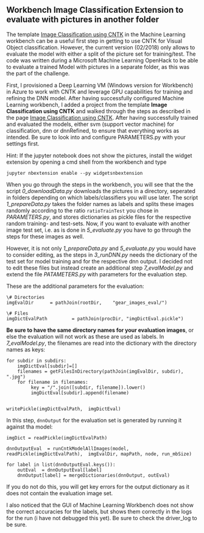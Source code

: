 ## Workbench Image Classification Extension to evaluate with pictures in another folder

The template [Image Classification using CNTK](https://docs.microsoft.com/en-us/azure/machine-learning/preview/scenario-image-classification-using-cntk) in the Machine Learning workbench can be a useful first step in getting to use CNTK for Visual Object classification. However, the current version (02/2018) only allows to evaluate the model with either a split of the picture set for training/test. The code was written during a Microsoft Machine Learning OpenHack to be able to evaluate a trained Model with pictures in a separate folder, as this was the part of the challenge. 

First, I provisioned a Deep Learning VM (Windows version for Workbench) in Azure to work with CNTK and leverage GPU capabilities for training and refining the DNN model. After having successfully configured Machine Learning workbench, I added a project from the template **Image Classification using CNTK** and walked through the steps as described in the page  [Image Classification using CNTK](https://docs.microsoft.com/en-us/azure/machine-learning/preview/scenario-image-classification-using-cntk). After having successfully trained and evaluated the models, either svm (support vector machine) for classification, dnn or dnnRefined, to ensure that everything works as intended. Be sure to look into and configure 
PARAMETERS.py with your settings first.  

Hint: If the jupyter notebook does not show the pictures, install the widget extension by opening a cmd shell from the workbench and type 
```
jupyter nbextension enable --py widgetsnbextension
```


When you go through the steps in the workbench, you will see that the the script _0_downloadData.py_ downloads the pictures in a directory, seperated in folders depending on which labels/classifiers you will use later. The script _1_prepareData.py_ takes the folder names as labels and splits these images randomly according to the ratio `ratioTrainTest` you chose in _PARAMETERS.py_, and stores dictionaries as pickle files for the respective random training- and test-sets. Now, if you want to evaluate with another image test set, i.e. as is done in _5_evaluate.py_ you have to go through the steps for these images as well. 

However, it is not only _1_prepareData.py_ and  _5_evaluate.py_ you would have to consider editing, as the steps in  _3_runDNN.py_ needs the dictionary of the test set for model training and for the respective dnn output. I decided not to edit these files but instead create an additional step _7_evalModel.py_ and extend the file _PATAMETERS.py_ with parameters for the evaluation step. 

These are the additional parameters for the evaluation:
```
\# Directories
imgEvalDir      = pathJoin(rootDir,    "gear_images_eval/")

\# Files
imgDictEvalPath         = pathJoin(procDir, "imgDictEval.pickle")
```

**Be sure to have the same directory names for your evaluation images**, or else the evaluation will not work as these are used as labels. In _7_evalModel.py_, the filenames are read into the dictionary with the directory names as keys:
```
for subdir in subdirs:
    imgDictEval[subdir]=[]
    filenames = getFilesInDirectory(pathJoin(imgEvalDir, subdir), ".jpg")
    for filename in filenames:
         key = "/".join([subdir, filename]).lower()
         imgDictEval[subdir].append(filename)
            
           
writePickle(imgDictEvalPath,  imgDictEval)
```

In this step, `dnnOutput` for the evaluation set is generated by running it against tha model:
```
imgDict = readPickle(imgDictEvalPath)

dnnOutputEval  = runCntkModelAllImages(model, readPickle(imgDictEvalPath),  imgEvalDir, mapPath, node, run_mbSize)

for label in list(dnnOutputEval.keys()):
    outEval  = dnnOutputEval[label]
    dnnOutput[label] = mergeDictionaries(dnnOutput, outEval)
```

If you do not do this, you will get key errors for the output dictionary as it does not contain the evaluation image set. 

I also noticed that the GUI of Machine Learning Workbench does not show the correct accuracies for the labels, but shows them correctly in the logs for the run (i have not debugged this yet). Be sure to check the driver_log to be sure.  


